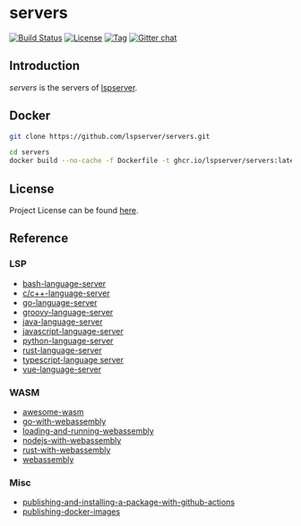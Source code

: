 # servers

[![Build Status](https://github.com/lspserver/servers/workflows/CI/badge.svg?branch=main&event=push)](https://github.com/lspserver/servers/actions?query=workflow%3ACI)
[![License](https://img.shields.io/github/license/lspserver/servers.svg?color=brightgreen)](https://github.com/lspserver/servers/blob/main/LICENSE)
[![Tag](https://img.shields.io/github/tag/lspserver/servers.svg?color=brightgreen)](https://github.com/lspserver/servers/tags)
[![Gitter chat](https://badges.gitter.im/craftslab/lspserver.png)](https://gitter.im/craftslab/lspserver)



## Introduction

*servers* is the servers of [lspserver](https://github.com/lspserver).



## Docker

```bash
git clone https://github.com/lspserver/servers.git

cd servers
docker build --no-cache -f Dockerfile -t ghcr.io/lspserver/servers:latest .
```



## License

Project License can be found [here](LICENSE).



## Reference

### LSP

- [bash-language-server](https://github.com/bash-lsp/bash-language-server)
- [c/c++-language-server](https://github.com/MaskRay/ccls)
- [go-language-server](https://github.com/golang/tools/tree/master/gopls)
- [groovy-language-server](https://github.com/GroovyLanguageServer/groovy-language-server)
- [java-language-server](https://github.com/eclipse/eclipse.jdt.ls/)
- [javascript-language-server](https://github.com/facebook/flow)
- [python-language-server](https://github.com/Microsoft/python-language-server)
- [rust-language-server](https://github.com/rust-lang/rls)
- [typescript-language server](https://github.com/theia-ide/typescript-language-server)
- [vue-language-server](https://github.com/vuejs/vetur)



### WASM

- [awesome-wasm](https://github.com/mbasso/awesome-wasm)
- [go-with-webassembly](https://github.com/golang/go/wiki/WebAssembly#getting-started)
- [loading-and-running-webassembly](https://developer.mozilla.org/en-US/docs/WebAssembly/Loading_and_running)
- [nodejs-with-webassembly](https://nodejs.dev/learn/nodejs-with-webassembly)
- [rust-with-webassembly](https://rustwasm.github.io/book/game-of-life/hello-world.html)
- [webassembly](https://webassembly.org/)



### Misc

- [publishing-and-installing-a-package-with-github-actions](https://docs.github.com/en/packages/managing-github-packages-using-github-actions-workflows/publishing-and-installing-a-package-with-github-actions)
- [publishing-docker-images](https://docs.github.com/en/actions/guides/publishing-docker-images)
